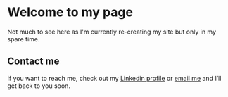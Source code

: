 # Welcome to my page

Not much to see here as I'm currently re-creating my site but only in my spare time.

## Contact me

If you want to reach me, check out my [Linkedin profile](https://www.linkedin.com/in/jenov) or [email me](mailto:ppc@jeno.co) and I’ll get back to you soon.
